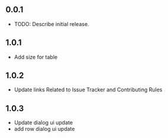 ## 0.0.1

* TODO: Describe initial release.
## 1.0.1
* Add size for table
## 1.0.2
* Update links Related to Issue Tracker and Contributing Rules
## 1.0.3
* Update dialog ui update
* add row dialog ui update
